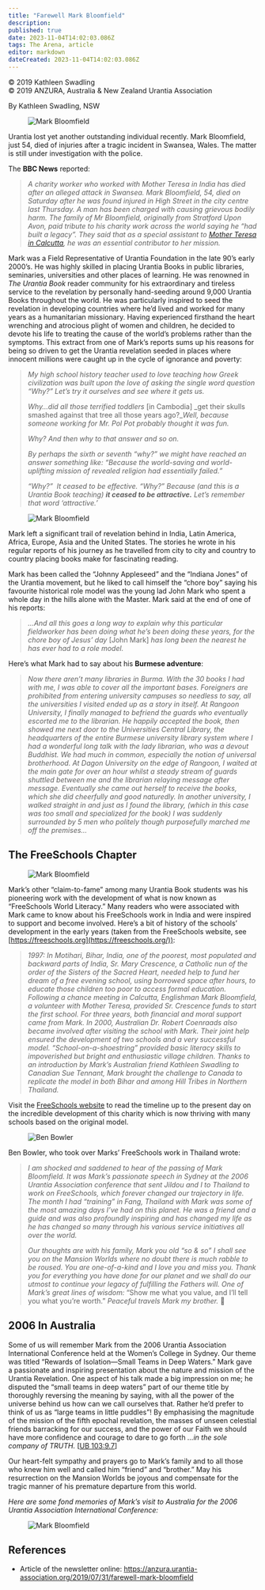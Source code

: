```yaml
---
title: "Farewell Mark Bloomfield"
description: 
published: true
date: 2023-11-04T14:02:03.086Z
tags: The Arena, article
editor: markdown
dateCreated: 2023-11-04T14:02:03.086Z
---
```


<p class="v-card v-sheet theme--light gray lighten-3 px-2">© 2019 Kathleen Swadling<br>© 2019 ANZURA, Australia & New Zealand Urantia Association</p>

By Kathleen Swadling, NSW

<figure id="Figure_1" class="image urantiapedia">
<img src="/image/article/The_Arena/Mark-Bloomfield2-246x300.jpg" alt="Mark Bloomfield">
</figure>

Urantia lost yet another outstanding individual recently. Mark Bloomfield, just 54, died of injuries after a tragic incident in Swansea, Wales. The matter is still under investigation with the police.

The **BBC News** reported:


> _A charity worker who worked with Mother Teresa in India has died after an alleged attack in Swansea. Mark Bloomfield, 54, died on Saturday after he was found injured in High Street in the city centre last Thursday. A man has been charged with causing grievous bodily harm. The family of Mr Bloomfield, originally from Stratford Upon Avon, paid tribute to his charity work across the world saying he “had built a legacy”. They said that as a special assistant to_ [_Mother Teresa in Calcutta_](https://www.bbc.co.uk/news/world-europe-37258156)_, he was an essential contributor to her mission._

Mark was a Field Representative of Urantia Foundation in the late 90’s early 2000’s. He was highly skilled in placing Urantia Books in public libraries, seminaries, universities and other places of learning. He was renowned in _The Urantia Book_ reader community for his extraordinary and tireless service to the revelation by personally hand-seeding around 9,000 Urantia Books throughout the world. He was particularly inspired to seed the revelation in developing countries where he’d lived and worked for many years as a humanitarian missionary. Having experienced firsthand the heart wrenching and atrocious plight of women and children, he decided to devote his life to treating the cause of the world’s problems rather than the symptoms. This extract from one of Mark’s reports sums up his reasons for being so driven to get the Urantia revelation seeded in places where innocent millions were caught up in the cycle of ignorance and poverty:

> _My high school history teacher used to love teaching how Greek civilization was built upon the love of asking the single word question “Why?”_ _Let’s try it ourselves and see where it gets us._
> 
> _Why…did all those terrified toddlers_ \[in Cambodia\] _get their skulls smashed against that tree all those years ago?__Well, because someone working for Mr. Pol Pot probably thought it was fun._
> 
> _Why? And then why to that answer and so on._
> 
> _By perhaps the sixth or seventh “why?” we might have reached an answer something like:_ _“Because the world-saving and world-uplifting mission of revealed religion had essentially failed.”_
> 
> _“Why?”  It ceased to be effective. “Why?” Because (and this is a Urantia Book teaching) **it ceased to be attractive.** Let’s remember that word ‘attractive.’_

<figure id="Figure_2" class="image urantiapedia image-style-align-right">
<img src="/image/article/The_Arena/Conf2-06-031-300x225.jpg" alt="Mark Bloomfield">
</figure>

Mark left a significant trail of revelation behind in India, Latin America, Africa, Europe, Asia and the United States. The stories he wrote in his regular reports of his journey as he travelled from city to city and country to country placing books make for fascinating reading.

Mark has been called the “Johnny Appleseed” and the “Indiana Jones” of the Urantia movement, but he liked to call himself the “chore boy” saying his favourite historical role model was the young lad John Mark who spent a whole day in the hills alone with the Master. Mark said at the end of one of his reports:
<br style="clear:both;"/>

> _…And all this goes a long way to explain why this particular fieldworker has been doing what he’s been doing these years, for the chore boy of Jesus’ day_ [John Mark] _has long been the nearest he has ever had to a role model._

Here’s what Mark had to say about his **Burmese adventure**:

> _Now there aren’t many libraries in Burma. With the 30 books I had with me, I was able to cover all the important bases. Foreigners are prohibited from entering university campuses so needless to say, all the universities I visited ended up as a story in itself. At Rangoon University, I finally managed to befriend the guards who eventually escorted me to the librarian. He happily accepted the book, then showed me next door to the Universities Central Library, the headquarters of the entire Burmese university library system where I had a wonderful long talk with the lady librarian, who was a devout Buddhist. We had much in common, especially the notion of universal brotherhood. At Dagon University on the edge of Rangoon, I waited at the main gate for over an hour whilst a steady stream of guards shuttled between me and the librarian relaying message after message. Eventually she came out herself to receive the books, which she did cheerfully and good naturedly. In another university, I walked straight in and just as I found the library, (which in this case was too small and specialized for the book) I was suddenly surrounded by 5 men who politely though purposefully marched me off the premises…_

## The FreeSchools Chapter

<figure id="Figure_3" class="image urantiapedia image-style-align-left">
<img src="/image/article/The_Arena/Mark-Robert-Motihari-2000-300x225.jpg" alt="Mark Bloomfield">
</figure>

Mark’s other “claim-to-fame” among many Urantia Book students was his pioneering work with the development of what is now known as “FreeSchools World Literacy.” Many readers who were associated with Mark came to know about his FreeSchools work in India and were inspired to support and become involved. Here’s a bit of history of the schools’ development in the early years (taken from the FreeSchools website, see [https://freeschools.org](https://freeschools.org/)):

> _1997: In Motihari, Bihar, India, one of the poorest, most populated and backward parts of India, Sr. Mary Crescence, a Catholic nun of the order of the Sisters of the Sacred Heart, needed help to fund her dream of a free evening school, using borrowed space after hours, to educate those children too poor to access formal education. Following a chance meeting in Calcutta, Englishman Mark Bloomfield, a volunteer with Mother Teresa, provided Sr. Crescence funds to start the first school. For three years, both financial and moral support came from Mark. In 2000, Australian Dr. Robert Coenraads also became involved after visiting the school with Mark. Their joint help ensured the development of two schools and a very successful model. “School-on-a-shoestring” provided basic literacy skills to impoverished but bright and enthusiastic village children. Thanks to an introduction by Mark’s Australian friend Kathleen Swadling to Canadian Sue Tennant, Mark brought the challenge to Canada to replicate the model in both Bihar and among Hill Tribes in Northern Thailand._

Visit the [FreeSchools website](https://freeschools.org/about/) to read the timeline up to the present day on the incredible development of this charity which is now thriving with many schools based on the original model.

<figure id="Figure_3" class="image urantiapedia">
<img src="/image/article/The_Arena/Ben-Bowler-300x225.jpg" alt="Ben Bowler">
</figure>

Ben Bowler, who took over Marks’ FreeSchools work in Thailand wrote:

> _I am shocked and saddened to hear of the passing of Mark Bloomfield. It was Mark’s passionate speech in Sydney at the 2006 Urantia Association conference that sent Jildou and I to Thailand to work on FreeSchools, which forever changed our trajectory in life. The month I had “training” in Fang, Thailand with Mark was some of the most amazing days I’ve had on this planet. He was a friend and a guide and was also profoundly inspiring and has changed my life as he has changed so many through his various service initiatives all over the world._ 
> 
> _Our thoughts are with his family, Mark you old “so & so” I shall see you on the Mansion Worlds where no doubt there is much rabble to be roused. You are one-of-a-kind and I love you and miss you. Thank you for everything you have done for our planet and we shall do our utmost to continue your legacy of fulfilling the Fathers will._ _One of Mark’s great lines of wisdom:_ “Show me what you value, and I’ll tell you what you’re worth.” _Peaceful travels Mark my brother._ 🙏

## 2006 In Australia

Some of us will remember Mark from the 2006 Urantia Association International Conference held at the Women’s College in Sydney. Our theme was titled “Rewards of Isolation—Small Teams in Deep Waters.” Mark gave a passionate and inspiring presentation about the nature and mission of the Urantia Revelation. One aspect of his talk made a big impression on me; he disputed the “small teams in deep waters” part of our theme title by thoroughly reversing the meaning by saying, with all the power of the universe behind us how can we call ourselves that. Rather he’d prefer to think of us as “large teams in little puddles”! By emphasising the magnitude of the mission of the fifth epochal revelation, the masses of unseen celestial friends barracking for our success, and the power of our Faith we should have more confidence and courage to dare to go forth _…in the sole company of TRUTH._ [[UB 103:9.7](/en/The_Urantia_Book/103#p9_7)]

Our heart-felt sympathy and prayers go to Mark’s family and to all those who knew him well and called him “friend” and “brother.” May his resurrection on the Mansion Worlds be joyous and compensate for the tragic manner of his premature departure from this world.

_Here are some fond memories of Mark’s visit to Australia for the 2006 Urantia Association International Conference:_

<figure id="Figure_4" class="image urantiapedia">
<img src="/image/article/The_Arena/Mark-Bloomfield.jpg" alt="Mark Bloomfield">
</figure>

## References

- Article of the newsletter online: https://anzura.urantia-association.org/2019/07/31/farewell-mark-bloomfield